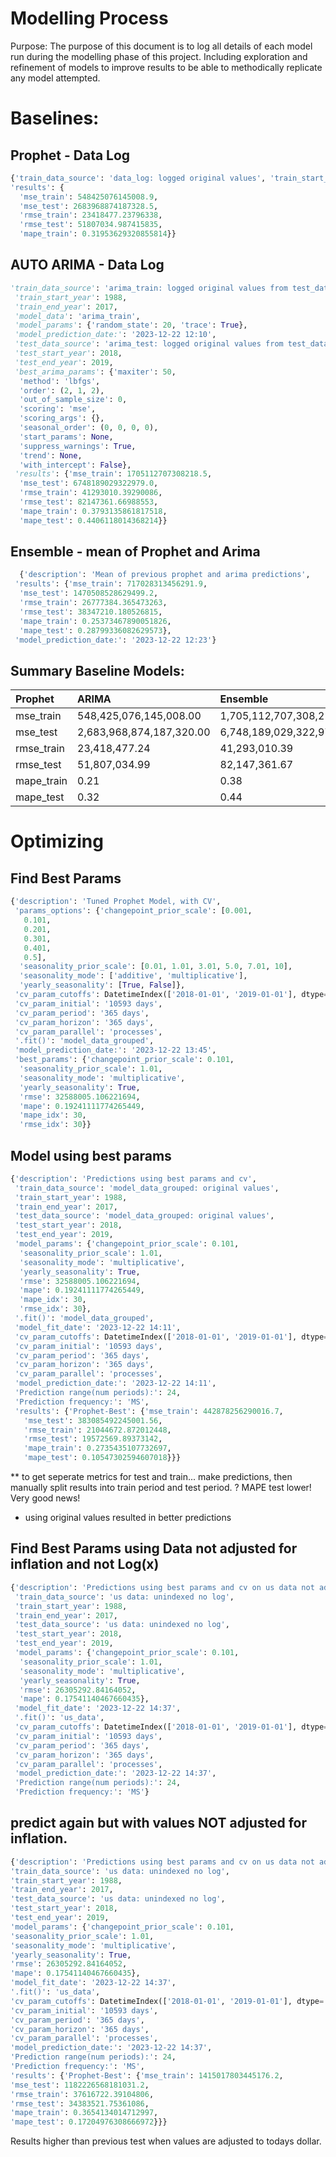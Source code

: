 # Modelling Process

Purpose:
The purpose of this document is to log all details of each model run during the modelling phase of this project. Including  exploration and refinement of models to improve results to be able to methodically replicate any model attempted. 
 
# Baselines:
## Prophet - Data Log
```py
{'train_data_source': 'data_log: logged original values', 'train_start_year': 1988, 'train_end_year': 2017, 'test_data_source': 'data_log: logged original values', 'test_start_year': 2018, 'test_end_year': 2019, 'model_params': 'Prophet()', '.fit()': 'train_data', 'model_fit_date': '2023-12-22 11:25', 'model_prediction_date:': '2023-12-22 11:26', 'Prediction range(num periods):': 24, 'Prediction frequency:': 'MS', 
'results': {
  'mse_train': 548425076145008.9, 
  'mse_test': 2683968874187328.5, 
  'rmse_train': 23418477.23796338, 
  'rmse_test': 51807034.987415835, 
  'mape_train': 0.31953629320855814}}
```
## AUTO ARIMA - Data Log
```py
'train_data_source': 'arima_train: logged original values from test_data, date as index',
 'train_start_year': 1988,
 'train_end_year': 2017,
 'model_data': 'arima_train',
 'model_params': {'random_state': 20, 'trace': True},
 'model_prediction_date:': '2023-12-22 12:10',
 'test_data_source': 'arima_test: logged original values from test_data, date as index',
 'test_start_year': 2018,
 'test_end_year': 2019,
 'best_arima_params': {'maxiter': 50,
  'method': 'lbfgs',
  'order': (2, 1, 2),
  'out_of_sample_size': 0,
  'scoring': 'mse',
  'scoring_args': {},
  'seasonal_order': (0, 0, 0, 0),
  'start_params': None,
  'suppress_warnings': True,
  'trend': None,
  'with_intercept': False},
 'results': {'mse_train': 1705112707308218.5,
  'mse_test': 6748189029322979.0,
  'rmse_train': 41293010.39290086,
  'rmse_test': 82147361.66988553,
  'mape_train': 0.3793135861817518,
  'mape_test': 0.4406118014368214}}
```
## Ensemble - mean of Prophet and Arima
```py
  {'description': 'Mean of previous prophet and arima predictions',
 'results': {'mse_train': 717028313456291.9,
  'mse_test': 1470508528629499.2,
  'rmse_train': 26777384.365473263,
  'rmse_test': 38347210.180526815,
  'mape_train': 0.25373467890051826,
  'mape_test': 0.28799336082629573},
 'model_prediction_date:': '2023-12-22 12:23'}
```
 ## Summary Baseline Models:

|Prophet|ARIMA|Ensemble| |
|:----|:----|:----|:----|
|mse_train|548,425,076,145,008.00|1,705,112,707,308,210.00|717,028,313,456,291.00|
|mse_test|2,683,968,874,187,320.00|6,748,189,029,322,970.00|1,470,508,528,629,490.00|
|rmse_train|23,418,477.24|41,293,010.39|26,777,384.37|
|rmse_test|51,807,034.99|82,147,361.67|38,347,210.18|
|mape_train|0.21|0.38|0.25|
|mape_test|0.32|0.44|0.29|

# Optimizing

## Find Best Params

```py 
{'description': 'Tuned Prophet Model, with CV',
 'params_options': {'changepoint_prior_scale': [0.001,
   0.101,
   0.201,
   0.301,
   0.401,
   0.5],
  'seasonality_prior_scale': [0.01, 1.01, 3.01, 5.0, 7.01, 10],
  'seasonality_mode': ['additive', 'multiplicative'],
  'yearly_seasonality': [True, False]},
 'cv_param_cutoffs': DatetimeIndex(['2018-01-01', '2019-01-01'], dtype='datetime64[ns]', freq=None),
 'cv_param_initial': '10593 days',
 'cv_param_period': '365 days',
 'cv_param_horizon': '365 days',
 'cv_param_parallel': 'processes',
 '.fit()': 'model_data_grouped',
 'model_prediction_date:': '2023-12-22 13:45',
 'best_params': {'changepoint_prior_scale': 0.101,
  'seasonality_prior_scale': 1.01,
  'seasonality_mode': 'multiplicative',
  'yearly_seasonality': True,
  'rmse': 32588005.106221694,
  'mape': 0.19241111774265449,
  'mape_idx': 30,
  'rmse_idx': 30}}
```

## Model using best params

```py
{'description': 'Predictions using best params and cv',
 'train_data_source': 'model_data_grouped: original values',
 'train_start_year': 1988,
 'train_end_year': 2017,
 'test_data_source': 'model_data_grouped: original values',
 'test_start_year': 2018,
 'test_end_year': 2019,
 'model_params': {'changepoint_prior_scale': 0.101,
  'seasonality_prior_scale': 1.01,
  'seasonality_mode': 'multiplicative',
  'yearly_seasonality': True,
  'rmse': 32588005.106221694,
  'mape': 0.19241111774265449,
  'mape_idx': 30,
  'rmse_idx': 30},
 '.fit()': 'model_data_grouped',
 'model_fit_date': '2023-12-22 14:11',
 'cv_param_cutoffs': DatetimeIndex(['2018-01-01', '2019-01-01'], dtype='datetime64[ns]', freq=None),
 'cv_param_initial': '10593 days',
 'cv_param_period': '365 days',
 'cv_param_horizon': '365 days',
 'cv_param_parallel': 'processes',
 'model_prediction_date:': '2023-12-22 14:11',
 'Prediction range(num periods):': 24,
 'Prediction frequency:': 'MS',
 'results': {'Prophet-Best': {'mse_train': 442878256290016.7,
   'mse_test': 383085492245001.56,
   'rmse_train': 21044672.872012448,
   'rmse_test': 19572569.89373142,
   'mape_train': 0.2735435107732697,
   'mape_test': 0.10547302594607018}}}
   ```

   ** to get seperate metrics for test and train... make predictions, then manually split results into train period and test period. ? 
   MAPE test lower! Very good news! 
   * using original values resulted in better predictions

## Find Best Params using Data not adjusted for inflation and not Log(x)
```py
{'description': 'Predictions using best params and cv on us data not adjusted for inflation or log',
 'train_data_source': 'us data: unindexed no log',
 'train_start_year': 1988,
 'train_end_year': 2017,
 'test_data_source': 'us data: unindexed no log',
 'test_start_year': 2018,
 'test_end_year': 2019,
 'model_params': {'changepoint_prior_scale': 0.101,
  'seasonality_prior_scale': 1.01,
  'seasonality_mode': 'multiplicative',
  'yearly_seasonality': True,
  'rmse': 26305292.84164052,
  'mape': 0.17541140467660435},
 'model_fit_date': '2023-12-22 14:37',
 '.fit()': 'us_data',
 'cv_param_cutoffs': DatetimeIndex(['2018-01-01', '2019-01-01'], dtype='datetime64[ns]', freq=None),
 'cv_param_initial': '10593 days',
 'cv_param_period': '365 days',
 'cv_param_horizon': '365 days',
 'cv_param_parallel': 'processes',
 'model_prediction_date:': '2023-12-22 14:37',
 'Prediction range(num periods):': 24,
 'Prediction frequency:': 'MS'}
 ```

## predict again but with values NOT adjusted for inflation.

   ```py
   {'description': 'Predictions using best params and cv on us data not adjusted for inflation or log',
 'train_data_source': 'us data: unindexed no log',
 'train_start_year': 1988,
 'train_end_year': 2017,
 'test_data_source': 'us data: unindexed no log',
 'test_start_year': 2018,
 'test_end_year': 2019,
 'model_params': {'changepoint_prior_scale': 0.101,
  'seasonality_prior_scale': 1.01,
  'seasonality_mode': 'multiplicative',
  'yearly_seasonality': True,
  'rmse': 26305292.84164052,
  'mape': 0.17541140467660435},
 'model_fit_date': '2023-12-22 14:37',
 '.fit()': 'us_data',
 'cv_param_cutoffs': DatetimeIndex(['2018-01-01', '2019-01-01'], dtype='datetime64[ns]', freq=None),
 'cv_param_initial': '10593 days',
 'cv_param_period': '365 days',
 'cv_param_horizon': '365 days',
 'cv_param_parallel': 'processes',
 'model_prediction_date:': '2023-12-22 14:37',
 'Prediction range(num periods):': 24,
 'Prediction frequency:': 'MS',
 'results': {'Prophet-Best': {'mse_train': 1415017803445176.2,
   'mse_test': 1182226568181031.2,
   'rmse_train': 37616722.39104806,
   'rmse_test': 34383521.75361086,
   'mape_train': 0.3654134014712997,
   'mape_test': 0.17204976308666972}}}
   ```

   Results higher than previous test when values are adjusted to todays dollar. 